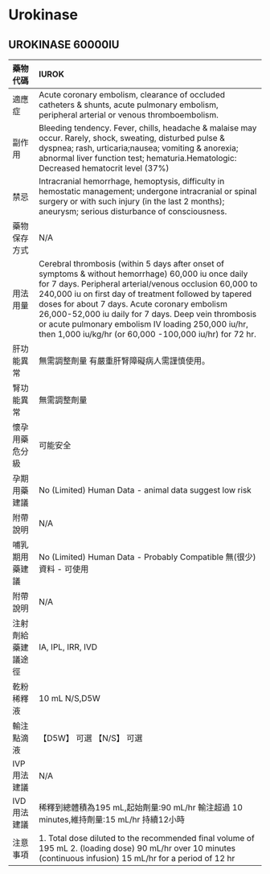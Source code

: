 # Urokinase

## UROKINASE 60000IU

| 藥物代碼           | IUROK                                                                                                                                                                                                                                                                                                                                                                                                                                             |
|:-------------------|:--------------------------------------------------------------------------------------------------------------------------------------------------------------------------------------------------------------------------------------------------------------------------------------------------------------------------------------------------------------------------------------------------------------------------------------------------|
| 適應症             | Acute coronary embolism, clearance of occluded catheters & shunts, acute pulmonary embolism, peripheral arterial or venous thromboembolism.                                                                                                                                                                                                                                                                                                       |
| 副作用             | Bleeding tendency. Fever, chills, headache & malaise may occur. Rarely, shock, sweating, disturbed pulse & dyspnea; rash, urticaria;nausea; vomiting & anorexia; abnormal liver function test; hematuria.Hematologic: Decreased hematocrit level (37%)                                                                                                                                                                                            |
| 禁忌               | Intracranial hemorrhage, hemoptysis, difficulty in hemostatic management; undergone intracranial or spinal surgery or with such injury (in the last 2 months); aneurysm; serious disturbance of consciousness.                                                                                                                                                                                                                                    |
| 藥物保存方式       | N/A                                                                                                                                                                                                                                                                                                                                                                                                                                               |
| 用法用量           | Cerebral thrombosis (within 5 days after onset of symptoms & without hemorrhage) 60,000 iu once daily for 7 days. Peripheral arterial/venous occlusion 60,000 to 240,000 iu on first day of treatment followed by tapered doses for about 7 days. Acute coronary embolism 26,000-52,000 iu daily for 7 days. Deep vein thrombosis or acute pulmonary embolism IV loading 250,000 iu/hr, then 1,000 iu/kg/hr (or 60,000 -100,000 iu/hr) for 72 hr. |
| 肝功能異常         | 無需調整劑量  有嚴重肝腎障礙病人需謹慎使用。                                                                                                                                                                                                                                                                                                                                                                                                      |
| 腎功能異常         | 無需調整劑量                                                                                                                                                                                                                                                                                                                                                                                                                                      |
| 懷孕用藥危分級     | 可能安全                                                                                                                                                                                                                                                                                                                                                                                                                                          |
| 孕期用藥建議       | No (Limited) Human Data - animal data suggest low risk                                                                                                                                                                                                                                                                                                                                                                                            |
| 附帶說明           | N/A                                                                                                                                                                                                                                                                                                                                                                                                                                               |
| 哺乳期用藥建議     | No (Limited) Human Data - Probably Compatible 無(很少)資料 - 可使用                                                                                                                                                                                                                                                                                                                                                                               |
| 附帶說明           | N/A                                                                                                                                                                                                                                                                                                                                                                                                                                               |
| 注射劑給藥建議途徑 | IA, IPL, IRR, IVD                                                                                                                                                                                                                                                                                                                                                                                                                                 |
| 乾粉稀釋液         | 10 mL N/S,D5W                                                                                                                                                                                                                                                                                                                                                                                                                                     |
| 輸注點滴液         | 【D5W】 可選  【N/S】 可選                                                                                                                                                                                                                                                                                                                                                                                                                        |
| IVP 用法建議       | N/A                                                                                                                                                                                                                                                                                                                                                                                                                                               |
| IVD 用法建議       | 稀釋到總體積為195 mL,起始劑量:90 mL/hr 輸注超過 10 minutes,維持劑量:15 mL/hr 持續12小時                                                                                                                                                                                                                                                                                                                                                           |
| 注意事項           | 1. Total dose diluted to the recommended final volume of 195 mL 2. (loading dose) 90 mL/hr over 10 minutes (continuous infusion) 15 mL/hr for a period of 12 hr                                                                                                                                                                                                                                                                                   |

